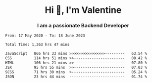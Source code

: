 <h1 align="center">Hi 👋, I'm Valentine</h1>
<h3 align="center">I am a passionate Backend Developer</h3>
<!--START_SECTION:waka-->

```txt
From: 17 May 2020 - To: 18 June 2023

Total Time: 1,363 hrs 47 mins

JavaScript   866 hrs 33 mins >>>>>>>>>>>>>>>>---------   63.54 %
CSS          114 hrs 51 mins >>-----------------------   08.42 %
HTML         106 hrs 21 mins >>-----------------------   07.80 %
JSX          95 hrs 55 mins  >>-----------------------   07.03 %
SCSS         71 hrs 30 mins  >------------------------   05.24 %
JSON         23 hrs 44 mins  -------------------------   01.74 %
```

<!--END_SECTION:waka-->
